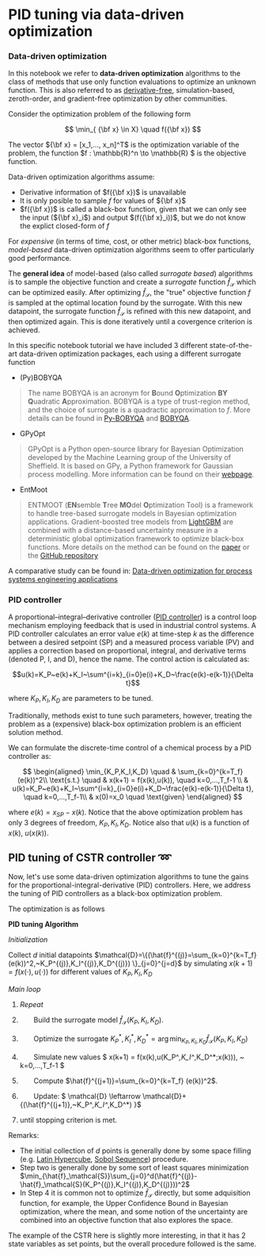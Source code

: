 # PID tuning via data-driven optimization

### Data-driven optimization

In this notebook we refer to **data-driven optimization** algorithms to the class of methods that use only function evaluations to optimize an unknown function. This is also referred to as [derivative-free](https://arxiv.org/abs/1904.11585), simulation-based, zeroth-order, and gradient-free optimization by other communities. 

Consider the optimization problem of the following form 

$$ \min_{ {\bf x} \in X} \quad  f({\bf x}) $$

The vector ${\bf x} = [x_1,..., x_n]^T$ is the optimization variable of the problem, the function $f : \mathbb{R}^n \to \mathbb{R} $ is the objective function.

Data-driven optimization algorithms assume:


*   Derivative information of $f({\bf x})$ is unavailable
*   It is only posible to sample $f$ for values of ${\bf x}$
*   $f({\bf x})$ is called a black-box function, given that we can only see the input (${\bf x}_i$) and output $(f({\bf x}_i))$, but we do not know the explict closed-form of $f$

For *expensive* (in terms of time, cost, or other metric) black-box functions, *model-based* data-driven optimization algorithms seem to offer particularly good performance. 

The **general idea** of model-based (also called *surrogate based*) algorithms is to sample the objective function and create a *surrogate* function $\hat{f}_{\mathcal{S}}$ which can be optimized easily. After optimizing $\hat{f}_{\mathcal{S}}$, the "true" objective function $f$ is sampled at the optimal location found by the surrogate. With this new datapoint, the surrogate function $\hat{f}_{\mathcal{S}}$ is refined with this new datapoint, and then optimized again. This is done iteratively until a covergence criterion is achieved.

In this specific notebook tutorial we have included 3 different state-of-the-art data-driven optimization packages, each using a different surrogate function 

*   (Py)BOBYQA
> The name BOBYQA is an acronym for **B**ound **O**ptimization **BY** **Q**uadratic **A**pproximation. BOBYQA is a type of trust-region method, and the choice of surrogate is a quadractic approximation to $f$. More details can be found in [Py-BOBYQA](https://dl.acm.org/doi/10.1145/3338517) and [BOBYQA](https://optimization-online.org/2010/05/2616/).

*   GPyOpt
> GPyOpt is a Python open-source library for Bayesian Optimization developed by the Machine Learning group of the University of Sheffield. It is based on GPy, a Python framework for Gaussian process modelling. More information can be found on their [webpage](https://sheffieldml.github.io/GPyOpt/firstexamples/index.html).

*   EntMoot
> ENTMOOT (**EN**semble **T**ree **MO**del **O**ptimization Tool) is a framework to handle tree-based surrogate models in Bayesian optimization applications. Gradient-boosted tree models from [LightGBM](https://lightgbm.readthedocs.io/en/v3.3.2/) are combined with a distance-based uncertainty measure in a deterministic global optimization framework to optimize black-box functions. More details on the method can be found on the [paper](https://arxiv.org/abs/2003.04774) or the [GitHub repository](https://github.com/cog-imperial/entmoot)

A comparative study can be found in: [Data-driven optimization for process systems engineering applications](https://www.sciencedirect.com/science/article/pii/S0009250921007004)

### PID controller

A proportional–integral–derivative controller ([PID controller](https://en.wikipedia.org/wiki/PID_controller)) is a control loop mechanism employing feedback that is used in industrial control systems. A PID controller calculates an error value $e(k)$ at time-step $k$ as the difference between a desired setpoint (SP) and a measured process variable (PV) and applies a correction based on proportional, integral, and derivative terms (denoted P, I, and D), hence the name. The control action is calculated as:

$$u(k)=K_P~e(k)+K_I~\sum^{i=k}_{i=0}e(i)+K_D~\frac{e(k)-e(k-1)}{\Delta t}$$

where $K_P,K_I,K_D$ are parameters to be tuned.

Traditionally, methods exist to tune such parameters, however, treating the problem as a (expensive) black-box optimization problem is an efficient solution method. 

We can formulate the discrete-time control of a chemical process by a PID controller as:

$$
\begin{aligned}
\min_{K_P,K_I,K_D} \quad & \sum_{k=0}^{k=T_f} (e(k))^2\\
\text{s.t.} \quad & x(k+1) = f(x(k),u(k)), \quad k=0,...,T_f-1 \\
& u(k)=K_P~e(k)+K_I~\sum^{i=k}_{i=0}e(i)+K_D~\frac{e(k)-e(k-1)}{\Delta t}, \quad k=0,...,T_f-1\\
& x(0)=x_0 \quad \text{given}
\end{aligned}
$$

where $e(k)=x_{SP}-x(k)$. Notice that the above optimization problem has only 3 degrees of freedom, $K_P,K_I,K_D$. Notice also that $u(k)$ is a function of $x(k)$, $u(x(k))$.

## PID tuning of CSTR controller ➿

Now, let's use some data-driven optimization algorithms to tune the gains for the proportional-integral-derivative (PID) controllers. Here, we address the tuning of PID controllers as a black-box optimization problem.

The optimization is as follows

**PID tuning Algorithm**

*Initialization*

Collect $d$ initial datapoints $\mathcal{D}=\{(\hat{f}^{(j)}=\sum_{k=0}^{k=T_f} (e(k))^2,~K_P^{(j)},K_I^{(j)},K_D^{(j)}) \}_{j=0}^{j=d}$ by simulating $x(k+1) = f(x(\cdot),u(\cdot))$ for different values of $K_P,K_I,K_D$

*Main loop*

1. *Repeat*
2. $~~~~~~$ Build the surrogate model $\hat{f}_\mathcal{S}(K_P,K_I,K_D)$.
3. $~~~~~~$ Optimize the surrogate $K_P^*,K_I^*,K_D^* = \arg \min_{K_P,K_I,K_D} \hat{f}_\mathcal{S}(K_P,K_I,K_D)$

3. $~~~~~~$ Simulate new values  $ x(k+1) = f(x(k),u(K_P^*,K_I^*,K_D^*;x(k))), ~ k=0,...,T_f-1 $
4. $~~~~~~$ Compute $\hat{f}^{(j+1)}=\sum_{k=0}^{k=T_f} (e(k))^2$.
5. $~~~~~~$ Update: $ \mathcal{D} \leftarrow \mathcal{D}+\{(\hat{f}^{(j+1)},~K_P^*,K_I^*,K_D^*) \}$
6. until stopping criterion is met.

Remarks: 
* The initial collection of $d$ points is generally done by some space filling (e.g. [Latin Hypercube](https://en.wikipedia.org/wiki/Latin_hypercube_sampling), [Sobol Sequence](https://en.wikipedia.org/wiki/Sobol_sequence)) procedure.
* Step two is generally done by some sort of least squares minimization $\min_{\hat{f}_\mathcal{S}}\sum_{j=0}^d(\hat{f}^{(j)}-\hat{f}_\mathcal{S}(K_P^{(j)},K_I^{(j)},K_D^{(j)}))^2$ 
* In Step 4 it is common not to optimize $\hat{f}_\mathcal{S}$ directly, but some adquisition function, for example, the Upper Confidence Bound in Bayesian optimization, where the mean, and some notion of the uncertainty are combined into an objective function that also explores the space. 

The example of the CSTR here is slightly more interesting, in that it has 2 state variables as set points, but the overall procedure followed is the same.
